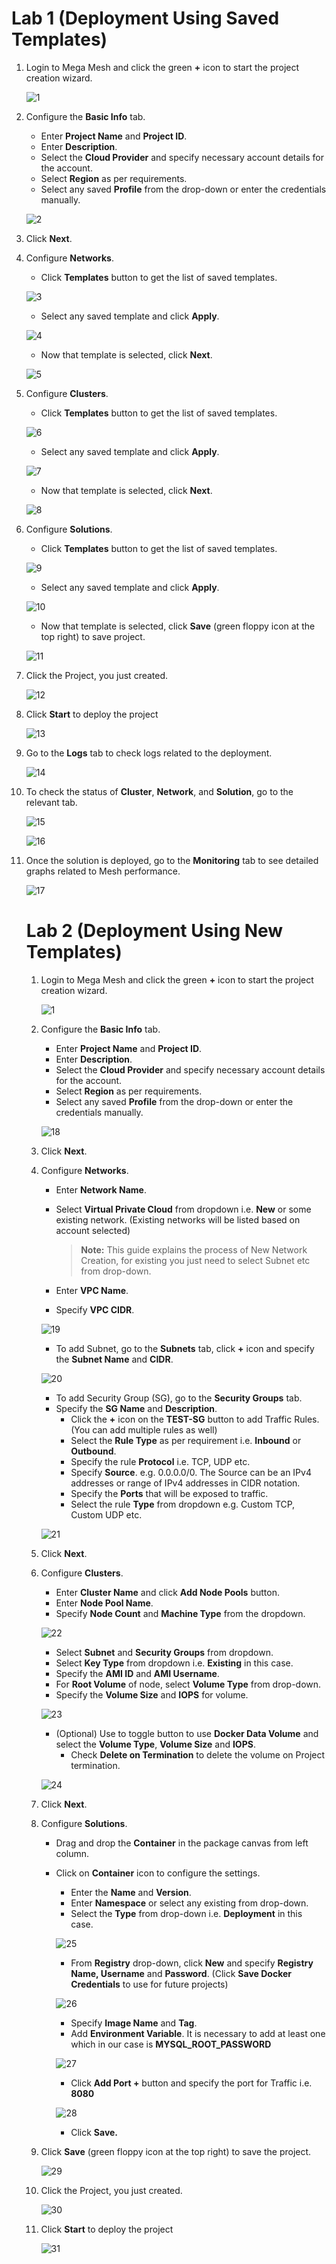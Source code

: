 # Lab 1 (Deployment Using Saved Templates)

1. Login to Mega Mesh and click the green **+** icon to start the project creation wizard. 

   ![1](imgs/1.jpg)

2. Configure the **Basic Info** tab.

   - Enter **Project Name** and **Project ID**.
   - Enter **Description**.
   - Select the **Cloud Provider** and specify necessary account details for the account.
   - Select **Region** as per requirements.
   - Select any saved **Profile** from the drop-down or enter the credentials manually. 

   ![2](imgs/2.jpg)

3. Click **Next**.

4. Configure **Networks**.

   - Click **Templates** button to get the list of saved templates.

   ![3](imgs/3.jpg)

   - Select any saved template and click **Apply**.

   ![4](imgs/4.jpg)

   - Now that template is selected, click **Next**.

   ![5](imgs/5.jpg)

5. Configure **Clusters**.

   - Click **Templates** button to get the list of saved templates.

   ![6](imgs/6.jpg)

   - Select any saved template and click **Apply**.

   ![7](imgs/7.jpg)

   - Now that template is selected, click **Next**.

   ![8](imgs/8.jpg)

6. Configure **Solutions**.

   - Click **Templates** button to get the list of saved templates.

   ![9](imgs/9.jpg)

   - Select any saved template and click **Apply**.

   ![10](imgs/10.jpg)

   - Now that template is selected, click **Save** (green floppy icon at the top right) to save project.

   ![11](imgs/11.jpg)

7. Click the Project, you just created. 

   ![12](imgs/12.jpg)

8. Click **Start** to deploy the project

   ![13](imgs/13.jpg)

9. Go to the **Logs** tab to check logs related to the deployment.

   ![14](imgs/14.jpg)

10. To check the status of **Cluster**, **Network**, and **Solution**, go to the relevant tab.

    ![15](imgs/15.jpg)

    ![16](imgs/16.jpg)

11. Once the solution is deployed, go to the **Monitoring** tab to see detailed graphs related to Mesh performance.

    ![17](imgs/17.jpg)

    # Lab 2 (Deployment Using New Templates)

    1. Login to Mega Mesh and click the green **+** icon to start the project creation wizard. 

       ![1](imgs\1.jpg)

    2. Configure the **Basic Info** tab.

       - Enter **Project Name** and **Project ID**.
       - Enter **Description**.
       - Select the **Cloud Provider** and specify necessary account details for the account.
       - Select **Region** as per requirements.
       - Select any saved **Profile** from the drop-down or enter the credentials manually. 

       ![18](imgs\18.jpg)

    3. Click **Next**.

    4. Configure **Networks**.

       - Enter **Network Name**.

       - Select **Virtual Private Cloud** from dropdown i.e. **New** or some existing network. (Existing networks will be listed based on account selected)

         > **Note:** This guide explains the process of New Network Creation, for existing you just need to select Subnet etc from drop-down.

       - Enter **VPC Name**. 

       - Specify **VPC CIDR**.

       ![19](imgs\19.jpg)

       - To add Subnet, go to the **Subnets** tab, click **+** icon and specify the **Subnet Name** and **CIDR**.

       ![20](imgs\20.jpg)

       - To add Security Group (SG), go to the **Security Groups** tab.
       - Specify the **SG Name** and **Description**.
         - Click the **+** icon on the **TEST-SG** button to add Traffic Rules. (You can add multiple rules as well)
         - Select the **Rule Type** as per requirement i.e. **Inbound** or **Outbound**.
         - Specify the rule **Protocol** i.e. TCP, UDP etc. 
         - Specify **Source**. e.g. 0.0.0.0/0. 
           The Source can be an IPv4 addresses or range of IPv4 addresses in CIDR notation.
         - Specify the **Ports** that will be exposed to traffic. 
         - Select the rule **Type** from dropdown e.g. Custom TCP, Custom UDP etc.

       ![21](imgs\21.jpg)

    5. Click **Next**.

    6. Configure **Clusters**.

       - Enter **Cluster Name** and click **Add Node Pools** button. 
       - Enter **Node Pool Name**.
       - Specify **Node Count** and **Machine Type** from the dropdown.

       ![22](imgs\22.jpg)

       - Select **Subnet** and **Security Groups** from dropdown.
       - Select **Key Type** from dropdown i.e. **Existing** in this case.
       - Specify the **AMI ID** and **AMI Username**.
       - For **Root Volume** of node, select **Volume Type** from drop-down.
       - Specify the **Volume Size** and **IOPS** for volume. 

       ![23](imgs\23.jpg)

       - (Optional) Use to toggle button to use **Docker Data Volume** and select the **Volume Type**, **Volume Size** and **IOPS**.
         - Check **Delete on Termination** to delete the volume on Project termination. 

       ![24](imgs\24.jpg)

    7. Click **Next**.

    8. Configure **Solutions**.

       - Drag and drop the **Container** in the package canvas from left column.

       - Click on **Container** icon to configure the settings.

         - Enter the **Name** and **Version**.
         - Enter **Namespace** or select any existing from drop-down.
         - Select the **Type** from drop-down i.e. **Deployment** in this case.

         ![25](imgs\25.jpg)

         - From **Registry** drop-down, click **New** and specify **Registry Name, Username** and **Password**. (Click **Save Docker Credentials** to use for future projects)

         ![26](imgs\26.jpg)

         - Specify **Image Name** and **Tag**.
         - Add **Environment Variable**. It is necessary to add at least one which in our case is **MYSQL_ROOT_PASSWORD**

         ![27](imgs\27.jpg)

         - Click **Add Port +** button and specify the port for Traffic i.e. **8080**

         ![28](imgs\28.jpg)

         - Click **Save.**

    9. Click **Save** (green floppy icon at the top right) to save the project.

       ![29](imgs\29.jpg)

    10. Click the Project, you just created. 

        ![30](imgs\30.jpg)

    11. Click **Start** to deploy the project

        ![31](imgs\31.jpg)
